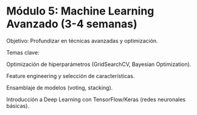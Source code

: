 # Módulo 5: Machine Learning Avanzado (3-4 semanas)

Objetivo: Profundizar en técnicas avanzadas y optimización.

Temas clave:

Optimización de hiperparámetros (GridSearchCV, Bayesian Optimization).

Feature engineering y selección de características.

Ensamblaje de modelos (voting, stacking).

Introducción a Deep Learning con TensorFlow/Keras (redes neuronales básicas).